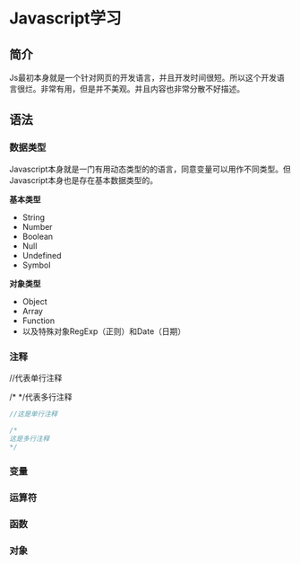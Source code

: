 # Javascript学习

## 简介

Js最初本身就是一个针对网页的开发语言，并且开发时间很短。所以这个开发语言很烂。非常有用，但是并不美观。并且内容也非常分散不好描述。

## 语法

### 数据类型

Javascript本身就是一门有用动态类型的的语言，同意变量可以用作不同类型。但Javascript本身也是存在基本数据类型的。

**基本类型**

- String
- Number
- Boolean
- Null
- Undefined
- Symbol

**对象类型**

- Object
- Array
- Function
- 以及特殊对象RegExp（正则）和Date（日期）

### 注释

\/\/代表单行注释

\/\* \*\/代表多行注释

```javascript
//这是单行注释

/*
这是多行注释
*/
```

### 变量

### 运算符

### 函数

### 对象
